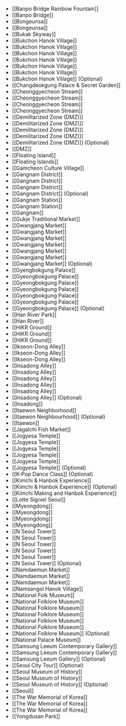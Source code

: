 - [[Banpo Bridge Rainbow Fountain]]
- [[Banpo Bridge]]
- [[Bongeunsa]]
- [[Bongeunsa]]
- [[Bukak Skyway]]
- [[Bukchon Hanok Village]]
- [[Bukchon Hanok Village]]
- [[Bukchon Hanok Village]]
- [[Bukchon Hanok Village]]
- [[Bukchon Hanok Village]]
- [[Bukchon Hanok Village]]
- [[Bukchon Hanok Village]] (Optional)
- [[Changdeokgung Palace & Secret Garden]]
- [[Cheonggyecheon Stream]]
- [[Cheonggyecheon Stream]]
- [[Cheonggyecheon Stream]]
- [[Cheonggyecheon Stream]]
- [[Demilitarized Zone (DMZ)]]
- [[Demilitarized Zone (DMZ)]]
- [[Demilitarized Zone (DMZ)]]
- [[Demilitarized Zone (DMZ)]]
- [[Demilitarized Zone (DMZ)]] (Optional)
- [[DMZ]]
- [[Floating Island]]
- [[Floating Islands]]
- [[Gamcheon Culture Village]]
- [[Gangnam District]]
- [[Gangnam District]]
- [[Gangnam District]]
- [[Gangnam District]] (Optional)
- [[Gangnam Station]]
- [[Gangnam Station]]
- [[Gangnam]]
- [[Gukje Traditional Market]]
- [[Gwangjang Market]]
- [[Gwangjang Market]]
- [[Gwangjang Market]]
- [[Gwangjang Market]]
- [[Gwangjang Market]]
- [[Gwangjang Market]]
- [[Gwangjang Market]] (Optional)
- [[Gyengbokgung Palace]]
- [[Gyeongbokgung Palace]]
- [[Gyeongbokgung Palace]]
- [[Gyeongbokgung Palace]]
- [[Gyeongbokgung Palace]]
- [[Gyeongbokgung Palace]]
- [[Gyeongbokgung Palace]] (Optional)
- [[Han River Park]]
- [[Han River]]
- [[HiKR Ground]]
- [[HiKR Ground]]
- [[HiKR Ground]]
- [[Ikseon-Dong Alley]]
- [[Ikseon-Dong Alley]]
- [[Ikseon-Dong Alley]]
- [[Insadong Alley]]
- [[Insadong Alley]]
- [[Insadong Alley]]
- [[Insadong Alley]]
- [[Insadong Alley]]
- [[Insadong Alley]] (Optional)
- [[Insadong]]
- [[Itaewon Neighborhood]]
- [[Itaewon Neighbourhood]] (Optional)
- [[Itaewon]]
- [[Jagalchi Fish Market]]
- [[Jogyesa Temple]]
- [[Jogyesa Temple]]
- [[Jogyesa Temple]]
- [[Jogyesa Temple]]
- [[Jogyesa Temple]]
- [[Jogyesa Temple]] (Optional)
- [[K-Pop Dance Class]] (Optional)
- [[Kimchi & Hanbok Experience]]
- [[Kimchi & Hanbok Experience]] (Optional)
- [[Kimchi Making and Hanbok Experience]]
- [[Lotte Signiel Seoul]]
- [[Myeongdong]]
- [[Myeongdong]]
- [[Myeongdong]]
- [[Myeongdong]]
- [[N Seoul Tower]]
- [[N Seoul Tower]]
- [[N Seoul Tower]]
- [[N Seoul Tower]]
- [[N Seoul Tower]]
- [[N Seoul Tower]] (Optional)
- [[Namdaemun Market]]
- [[Namdaemun Market]]
- [[Namdaemun Market]]
- [[Namsangol Hanok Village]]
- [[National Folk Museum]]
- [[National Folklore Museum]]
- [[National Folklore Museum]]
- [[National Folklore Museum]]
- [[National Folklore Museum]]
- [[National Folklore Museum]]
- [[National Folklore Museum]] (Optional)
- [[National Palace Museum]]
- [[Samsung Leeum Contemporary Gallery]]
- [[Samsung Leeum Contemporary Gallery]]
- [[Samsung Leeum Gallery]] (Optional)
- [[Seoul City Tour]] (Optional)
- [[Seoul Museum of History]]
- [[Seoul Museum of History]]
- [[Seoul Museum of History]] (Optional)
- [[Seoul]]
- [[The War Memorial of Korea]]
- [[The War Memorial of Korea]]
- [[The War Memorial of Korea]]
- [[Yongdusan Park]]
